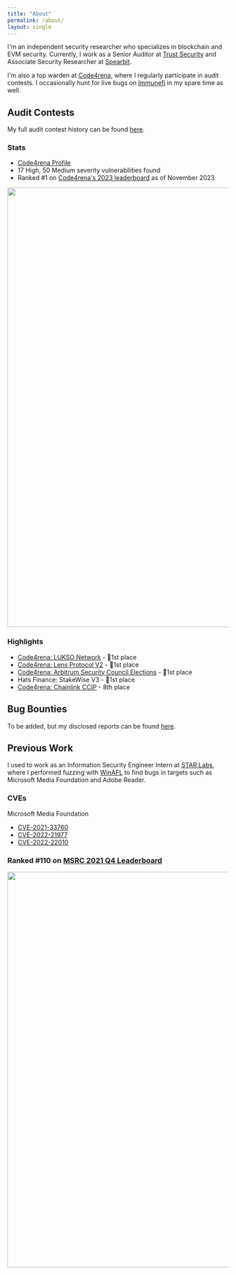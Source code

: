 ```yaml
---
title: "About"
permalink: /about/
layout: single
---
```


I'm an independent security researcher who specializes in blockchain and EVM security. Currently, I work as a Senior Auditor at [Trust Security](https://www.trust-security.xyz/) and Associate Security Researcher at [Spearbit](https://spearbit.com/).

I'm also a top warden at [Code4rena](https://code4rena.com/), where I regularly participate in audit contests. I occasionally hunt for live bugs on [Immunefi](https://immunefi.com/) in my spare time as well.

## Audit Contests

My full audit contest history can be found [here](https://github.com/MiloTruck/audits/blob/main/audit-contests.md).

### Stats

- [Code4rena Profile](https://code4rena.com/@MiloTruck)
- 17 High, 50 Medium severity vulnerabilities found
- Ranked #1 on [Code4rena's 2023 leaderboard](https://code4rena.com/leaderboard) as of November 2023

<img src="{{site.baseurl}}/assets/images/c4_leaderboard.png" width=1000>

### Highlights

- [Code4rena: LUKSO Network](https://code4rena.com/contests/2023-06-lukso) - 🥇1st place
- [Code4rena: Lens Protocol V2](https://code4rena.com/contests/2023-07-lens-protocol-v2) - 🥇1st place
- [Code4rena: Arbitrum Security Council Elections](https://code4rena.com/contests/2023-08-arbitrum-security-council-election-system) - 🥇1st place
- Hats Finance: StakeWise V3 - 🥇1st place
- [Code4rena: Chainlink CCIP](https://code4rena.com/contests/2023-05-chainlink-cross-chain-services-ccip-and-arm-network) - 8th place

## Bug Bounties

To be added, but my disclosed reports can be found [here](https://github.com/MiloTruck/audits/tree/main/immunefi).

## Previous Work

I used to work as an Information Security Engineer Intern at [STAR Labs](https://starlabs.sg/), where I performed fuzzing with [WinAFL](https://github.com/googleprojectzero/winafl) to find bugs in targets such as Microsoft Media Foundation and Adobe Reader.

### CVEs

Microsoft Media Foundation 

- [CVE-2021-33760](/blog/CVE-2021-33760)
- [CVE-2022-21977](/blog/CVE-2022-21977)
- [CVE-2022-22010](/blog/CVE-2022-22010)

### Ranked #110 on [MSRC 2021 Q4 Leaderboard](https://msrc.microsoft.com/blog/2022/02/congratulations-to-the-top-msrc-2021-q4-security-researchers/)

<img src="{{site.baseurl}}/assets/images/MSRC%202021%20Q4%20Leaderboard.png" width=900>